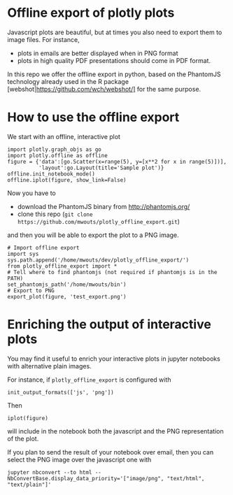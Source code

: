 # Offline export of plotly plots

Javascript plots are beautiful, but at times you also need to export them to image files. For
instance,
- plots in emails are better displayed when in PNG format
- plots in high quality PDF presentations should come in PDF format.

In this repo we offer the offline export in python, based on the PhantomJS technology already used
in the R package [webshot|https://github.com/wch/webshot/] for the same purpose.

# How to use the offline export

We start with an offline, interactive plot

```
import plotly.graph_objs as go
import plotly.offline as offline
figure = {'data':[go.Scatter(x=range(5), y=[x**2 for x in range(5)])],
          'layout':go.Layout(title='Sample plot')}
offline.init_notebook_mode()
offline.iplot(figure, show_link=False)
```

Now you have to
* download the PhantomJS binary from http://phantomjs.org/
* clone this repo (`git clone https://github.com/mwouts/plotly_offline_export.git`)

and then you will be able to export the plot to a PNG image.

```
# Import offline export
import sys
sys.path.append('/home/mwouts/dev/plotly_offline_export/')
from plotly_offline_export import *
# Tell where to find phantomjs (not required if phantomjs is in the PATH)
set_phantomjs_path('/home/mwouts/bin')
# Export to PNG
export_plot(figure, 'test_export.png')
```

# Enriching the output of interactive plots

You may find it useful to enrich your interactive plots in jupyter notebooks with
alternative plain images.

For instance, if `plotly_offline_export` is configured with
```
init_output_formats(['js', 'png'])
```

Then
```
iplot(figure)
```

will include in the notebook both the javascript and the PNG representation of the plot.

If you plan to send the result of your notebook over email, then you can select the PNG image
over the javascript one with
```
jupyter nbconvert --to html --NbConvertBase.display_data_priority='["image/png", "text/html", "text/plain"]'
```

